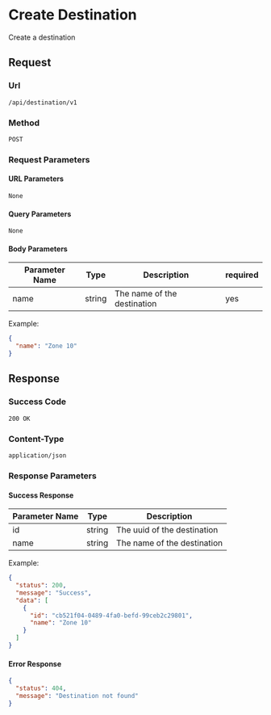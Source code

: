 # Create Destination

Create a destination

## Request

### Url

`/api/destination/v1`

### Method

`POST`

### Request Parameters

#### URL Parameters

`None`

#### Query Parameters

`None`

#### Body Parameters

| Parameter Name | Type   | Description                 | required |
|----------------|--------|-----------------------------|----------|
| name           | string | The name of the destination | yes      |

Example:

```json
{
  "name": "Zone 10"
}
```

## Response

### Success Code

`200 OK`

### Content-Type

`application/json`

### Response Parameters

#### Success Response

| Parameter Name | Type   | Description                 |
|----------------|--------|-----------------------------|
| id             | string | The uuid of the destination |
| name           | string | The name of the destination |

Example:

```json
{
  "status": 200,
  "message": "Success",
  "data": [
    {
      "id": "cb521f04-0489-4fa0-befd-99ceb2c29801",
      "name": "Zone 10"
    }
  ]
}
```

#### Error Response

```json
{
  "status": 404,
  "message": "Destination not found"
}
```